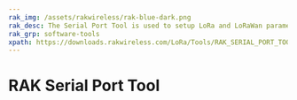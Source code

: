 ```yaml
---
rak_img: /assets/rakwireless/rak-blue-dark.png
rak_desc: The Serial Port Tool is used to setup LoRa and LoRaWan parameters of the RAKwireless products.
rak_grp: software-tools
xpath: https://downloads.rakwireless.com/LoRa/Tools/RAK_SERIAL_PORT_TOOL_V1.2.1.zip
---
```


# RAK Serial Port Tool
